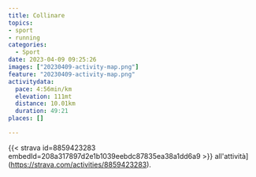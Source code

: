 ```yaml
---
title: Collinare
topics:
- sport
- running
categories:
  - Sport
date: 2023-04-09 09:25:26
images: ["20230409-activity-map.png"]
feature: "20230409-activity-map.png"
activitydata:
  pace: 4:56min/km
  elevation: 111mt
  distance: 10.01km
  duration: 49:21
places: []

---
```









{{< strava id=8859423283 embedId=208a317897d2e1b1039eebdc87835ea38a1dd6a9 >}} all'attività](https://strava.com/activities/8859423283).
